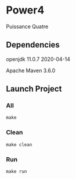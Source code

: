 # Power4

Puissance Quatre

## Dependencies

openjdk 11.0.7 2020-04-14

Apache Maven 3.6.0

## Launch Project

### All

`make`

### Clean

`make clean`

### Run

`make run`



